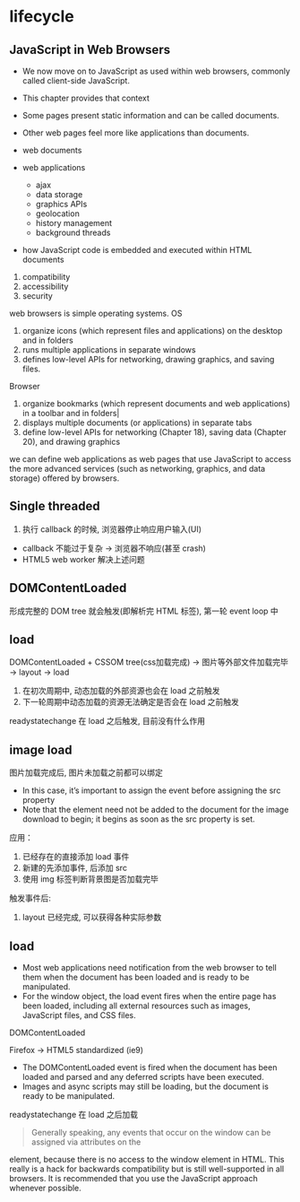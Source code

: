 # lifecycle

## JavaScript in Web Browsers

- We now move on to JavaScript as used within web browsers, commonly called client-side JavaScript.
- This chapter provides that context

- Some pages present static information and can be called documents.
- Other web pages feel more like applications than documents.

- web documents
- web applications
  - ajax
  - data storage
  - graphics APIs
  - geolocation
  - history management
  - background threads

- how JavaScript code is embedded and executed within HTML documents
1. compatibility
2. accessibility
3. security

web browsers is simple operating systems.
OS

1. organize icons (which represent files and applications) on the desktop and in folders
2. runs multiple applications in separate windows
3. defines low-level APIs for networking, drawing graphics, and saving files.

Browser

1. organize bookmarks (which represent documents and web applications) in a toolbar and in folders|
2. displays multiple documents (or applications) in separate tabs
3. define low-level APIs for networking (Chapter 18), saving data (Chapter 20), and drawing graphics


we can define web applications as web pages that use JavaScript to access the more advanced services 
(such as networking, graphics, and data storage) offered by browsers.







## Single threaded

1. 执行 callback 的时候, 浏览器停止响应用户输入(UI)
  - callback 不能过于复杂 -> 浏览器不响应(甚至 crash)
  - HTML5 web worker 解决上述问题

## DOMContentLoaded

形成完整的 DOM tree 就会触发(即解析完 HTML 标签), 第一轮 event loop 中

## load

DOMContentLoaded + CSSOM tree(css加载完成) -> 图片等外部文件加载完毕 -> layout -> load

1. 在初次周期中, 动态加载的外部资源也会在 load 之前触发
2. 下一轮周期中动态加载的资源无法确定是否会在 load 之前触发


readystatechange 在 load 之后触发, 目前没有什么作用

## image load

图片加载完成后, 图片未加载之前都可以绑定

- In this case, it’s important to assign the event before assigning the src property
- Note that the element need not be added to the document for the image download to begin; it begins as soon as the src property is set.

应用：

1. 已经存在的直接添加 load 事件
2. 新建的先添加事件, 后添加 src
3. 使用 img 标签判断背景图是否加载完毕

触发事件后:

1. layout 已经完成, 可以获得各种实际参数


## load

- Most web applications need notification from the web browser to tell them when the document has been loaded and is ready to be manipulated. 
- For the window object, the load event fires when the entire page has been loaded, including all external resources such as images, JavaScript files, and CSS files. 

DOMContentLoaded

Firefox -> HTML5 standardized (ie9)

- The DOMContentLoaded event is fired when the document has been loaded and parsed and any deferred scripts have been executed.
- Images and async scripts may still be loading, but the document is ready to be manipulated. 


readystatechange 在 load 之后加载


> Generally speaking, any events that occur on the window can be assigned via attributes on the
<body> element, because there is no access to the window element in HTML. This really is a hack
for backwards compatibility but is still well-supported in all browsers. It is recommended that you
use the JavaScript approach whenever possible.